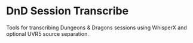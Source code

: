 # DnD Session Transcribe

Tools for transcribing Dungeons & Dragons sessions using WhisperX and optional UVR5 source separation.
